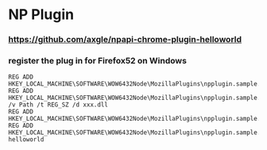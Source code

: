 # NP Plugin

###  https://github.com/axgle/npapi-chrome-plugin-helloworld

### register the plug in for Firefox52 on Windows

```
REG ADD HKEY_LOCAL_MACHINE\SOFTWARE\WOW6432Node\MozillaPlugins\npplugin.sample.mine
REG ADD HKEY_LOCAL_MACHINE\SOFTWARE\WOW6432Node\MozillaPlugins\npplugin.sample.mine /v Path /t REG_SZ /d xxx.dll
REG ADD HKEY_LOCAL_MACHINE\SOFTWARE\WOW6432Node\MozillaPlugins\npplugin.sample.mine\MimeTypes
REG ADD HKEY_LOCAL_MACHINE\SOFTWARE\WOW6432Node\MozillaPlugins\npplugin.sample.mine\MimeTypes\application/x-helloworld
```

